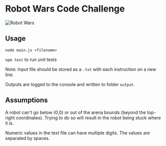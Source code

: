 # Robot Wars Code Challenge
![Robot Wars](https://media.giphy.com/media/l3mZkL7uWCWoVvURO/giphy.webp)

## Usage
`node main.js <filename>`

`npm test` to run unit tests

Note: Input file should be stored as a `.txt` with each instruction on a new line.

Outputs are logged to the console and written to folder `output`.

## Assumptions

A robot can't go below (0,0) or out of the arena bounds (beyond the top-right coordinates). Trying to do so will result in the robot being stuck where it is.

Numeric values in the text file can have multiple digits. The values are separated by spaces. 

